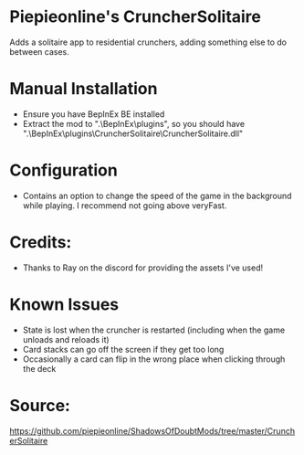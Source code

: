 # Piepieonline's CruncherSolitaire

Adds a solitaire app to residential crunchers, adding something else to do between cases.

# Manual Installation

* Ensure you have BepInEx BE installed
* Extract the mod to ".\BepInEx\plugins\", so you should have ".\BepInEx\plugins\CruncherSolitaire\CruncherSolitaire.dll"

# Configuration

* Contains an option to change the speed of the game in the background while playing. I recommend not going above veryFast.

# Credits:

* Thanks to Ray on the discord for providing the assets I've used!

# Known Issues

* State is lost when the cruncher is restarted (including when the game unloads and reloads it)
* Card stacks can go off the screen if they get too long
* Occasionally a card can flip in the wrong place when clicking through the deck

# Source:

https://github.com/piepieonline/ShadowsOfDoubtMods/tree/master/CruncherSolitaire